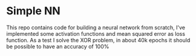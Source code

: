 # Simple NN
This repo contains code for building a neural network from scratch, I've implemented some activation functions and mean squared error as loss function.
As a test I solve the XOR problem, in about 40k epochs it should be possible to have an accuracy of 100%
